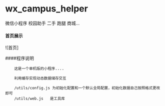# wx_campus_helper
微信小程序   校园助手 二手 跑腿 商城...
 
#### 首页展示

![首页]

####程序说明

        这是一个单机版的小程序....

        利用缓存实现动态数据储存交互
        
        /utils/config.js 为初始化配置和一个默认全局配置，初始化数据自己按照格式更改即可
        /utils/web.js   是工具库


